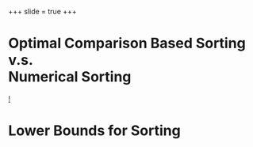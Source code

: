 +++
slide = true
+++

# Optimal Comparison Based Sorting <br> v.s. <br>  Numerical Sorting

[!](highlight)



# Lower Bounds for Sorting



